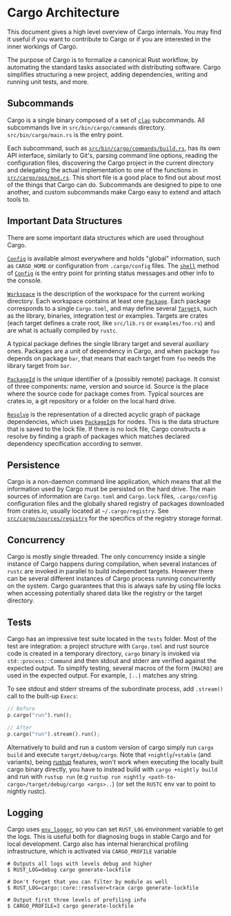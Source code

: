 # Cargo Architecture

This document gives a high level overview of Cargo internals. You may
find it useful if you want to contribute to Cargo or if you are
interested in the inner workings of Cargo.

The purpose of Cargo is to formalize a canonical Rust workflow, by automating
the standard tasks associated with distributing software. Cargo simplifies
structuring a new project, adding dependencies, writing and running unit tests,
and more.


## Subcommands

Cargo is a single binary composed of a set of [`clap`] subcommands. All subcommands live in
`src/bin/cargo/commands` directory. `src/bin/cargo/main.rs` is the entry point.

Each subcommand, such as [`src/bin/cargo/commands/build.rs`], has its own API
interface, similarly to Git's, parsing command line options, reading the
configuration files, discovering the Cargo project in the current directory and
delegating the actual implementation to one
of the functions in [`src/cargo/ops/mod.rs`]. This short file is a good
place to find out about most of the things that Cargo can do.
Subcommands are designed to pipe to one another, and custom subcommands make
Cargo easy to extend and attach tools to.

[`clap`]: https://clap.rs/
[`src/bin/cargo/commands/build.rs`]: https://github.com/rust-lang/cargo/blob/master/src/bin/cargo/commands/build.rs
[`src/cargo/ops/mod.rs`]: https://github.com/rust-lang/cargo/blob/master/src/cargo/ops/mod.rs


## Important Data Structures

There are some important data structures which are used throughout
Cargo.

[`Config`] is available almost everywhere and holds "global"
information, such as `CARGO_HOME` or configuration from
`.cargo/config` files. The [`shell`] method of [`Config`] is the entry
point for printing status messages and other info to the console.

[`Workspace`] is the description of the workspace for the current
working directory. Each workspace contains at least one
[`Package`]. Each package corresponds to a single `Cargo.toml`, and may
define several [`Target`]s, such as the library, binaries, integration
test or examples. Targets are crates (each target defines a crate
root, like `src/lib.rs` or `examples/foo.rs`) and are what is actually
compiled by `rustc`.

A typical package defines the single library target and several
auxiliary ones. Packages are a unit of dependency in Cargo, and when
package `foo` depends on package `bar`, that means that each target
from `foo` needs the library target from `bar`.

[`PackageId`] is the unique identifier of a (possibly remote)
package. It consist of three components: name, version and source
id. Source is the place where the source code for package comes
from. Typical sources are crates.io, a git repository or a folder on
the local hard drive.

[`Resolve`] is the representation of a directed acyclic graph of package
dependencies, which uses [`PackageId`]s for nodes. This is the data
structure that is saved to the lock file. If there is no lock file,
Cargo constructs a resolve by finding a graph of packages which
matches declared dependency specification according to semver.

[`Config`]: https://docs.rs/cargo/0.33.0/cargo/util/config/struct.Config.html
[`shell`]: https://docs.rs/cargo/0.33.0/cargo/util/config/struct.Config.html#method.shell
[`Workspace`]: https://docs.rs/cargo/0.33.0/cargo/core/struct.Workspace.html
[`Package`]: https://docs.rs/cargo/0.33.0/cargo/core/package/struct.Package.html
[`Target`]: https://docs.rs/cargo/0.33.0/cargo/core/manifest/struct.Target.html
[`PackageId`]: https://docs.rs/cargo/0.33.0/cargo/core/package_id/struct.PackageId.html
[`Resolve`]: https://docs.rs/cargo/0.33.0/cargo/core/struct.Resolve.html


## Persistence

Cargo is a non-daemon command line application, which means that all
the information used by Cargo must be persisted on the hard drive. The
main sources of information are `Cargo.toml` and `Cargo.lock` files,
`.cargo/config` configuration files and the globally shared registry
of packages downloaded from crates.io, usually located at
`~/.cargo/registry`. See [`src/cargo/sources/registry`] for the specifics of
the registry storage format.

[`src/cargo/sources/registry`]: https://github.com/rust-lang/cargo/tree/master/src/cargo/sources/registry


## Concurrency

Cargo is mostly single threaded. The only concurrency inside a single
instance of Cargo happens during compilation, when several instances
of `rustc` are invoked in parallel to build independent
targets. However there can be several different instances of Cargo
process running concurrently on the system. Cargo guarantees that this
is always safe by using file locks when accessing potentially shared
data like the registry or the target directory.


## Tests

Cargo has an impressive test suite located in the `tests` folder. Most
of the test are integration: a project structure with `Cargo.toml` and
rust source code is created in a temporary directory, `cargo` binary
is invoked via `std::process::Command` and then stdout and stderr are
verified against the expected output. To simplify testing, several
macros of the form `[MACRO]` are used in the expected output. For
example, `[..]` matches any string.

To see stdout and stderr streams of the subordinate process, add `.stream()`
call to the built-up `Execs`:

```rust
// Before
p.cargo("run").run();

// After
p.cargo("run").stream().run();
```

Alternatively to build and run a custom version of cargo simply run `cargo build`
and execute `target/debug/cargo`. Note that `+nightly`/`+stable` (and variants),
being [rustup] features, won't work when executing the locally
built cargo binary directly, you have to instead build with `cargo +nightly build`
and run with `rustup run` (e.g `rustup run nightly
<path-to-cargo>/target/debug/cargo <args>..`) (or set the `RUSTC` env var to point
to nightly rustc).

[rustup]: https://rustup.rs/


## Logging

Cargo uses [`env_logger`], so you can set
`RUST_LOG` environment variable to get the logs. This is useful both for diagnosing
bugs in stable Cargo and for local development. Cargo also has internal hierarchical
profiling infrastructure, which is activated via `CARGO_PROFILE` variable

```
# Outputs all logs with levels debug and higher
$ RUST_LOG=debug cargo generate-lockfile

# Don't forget that you can filter by module as well
$ RUST_LOG=cargo::core::resolver=trace cargo generate-lockfile

# Output first three levels of profiling info
$ CARGO_PROFILE=3 cargo generate-lockfile
```

[`env_logger`]: https://docs.rs/env_logger/*/env_logger/
